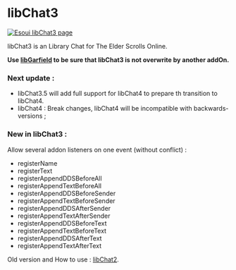 libChat3
=============

[![Esoui libChat3 page](https://img.shields.io/badge/esoui.com-libChat3-green.svg)](#notset)

libChat3 is an Library Chat for The Elder Scrolls Online.

**Use [libGarfield](https://www.esoui.com/downloads/info2209-libGarfieldChatcareforAddOnuseslibChatampplayer.html) to be sure that libChat3 is not overwrite by another addOn.**

### Next update :

 - libChat3.5 will add full support for libChat4 to prepare th transition to libChat4.
 - libChat4 : Break changes, libChat4 will be incompatible with backwards-versions ;

### New in libChat3 :

Allow several addon listeners on one event (without conflict) :
 - registerName
 - registerText
 - registerAppendDDSBeforeAll
 - registerAppendTextBeforeAll
 - registerAppendDDSBeforeSender
 - registerAppendTextBeforeSender
 - registerAppendDDSAfterSender
 - registerAppendTextAfterSender
 - registerAppendDDSBeforeText
 - registerAppendTextBeforeText
 - registerAppendDDSAfterText
 - registerAppendTextAfterText

Old version and How to use : [libChat2](http://www.esoui.com/downloads/info740-libChat2.html).
